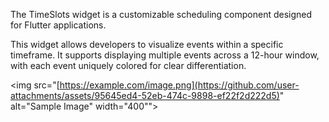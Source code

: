 The TimeSlots widget is a customizable scheduling component designed for Flutter applications. 

This widget allows developers to visualize events within a specific timeframe. It supports displaying multiple events across a 12-hour window, with each event uniquely colored for clear differentiation.

<img src="[https://example.com/image.png](https://github.com/user-attachments/assets/95645ed4-52eb-474c-9898-ef22f2d222d5)" alt="Sample Image" width="400"">

